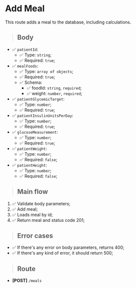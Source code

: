# Add Meal
This route adds a meal to the database, including calculations.

> ## Body
- ✅ `patientId`:
  - ✅ Type: `string`;
  - ✅ Required: `true`;
- ✅ `mealFoods`:
  - ✅ Type: `array of objects`;
  - ✅ Required: `true`;
  - ✅ Schema: 
    - ✅ foodId: `string`, `required`;
    - ✅ weight: `number`, `required`;
- ✅ `patientGlycemicTarget`:
  - ✅ Type: `number`;
  - ✅ Required: `true`;
- ✅ `patientInsulinUnitsPerDay`:
  - ✅ Type: `number`;
  - ✅ Required: `true`;
- ✅ `glucoseMeasurement`:
  - ✅ Type: `number`;
  - ✅ Required: `true`;
- ✅ `patientWeight`:
  - ✅ Type: `number`;
  - ✅ Required: `false`;
- ✅ `patientHeight`:
  - ✅ Type: `number`;
  - ✅ Required: `false`;

> ## Main flow
1. ✅ Validate body parameters;
2. ✅ Add meal;
3. ✅ Loads meal by id;
4. ✅ Return meal and status code 201;

> ## Error cases
- ✅ If there's any error on body parameters, returns 400;
- ✅ If there's any kind of error, it should return 500;

> ## Route
- **[POST]** `/meals`
